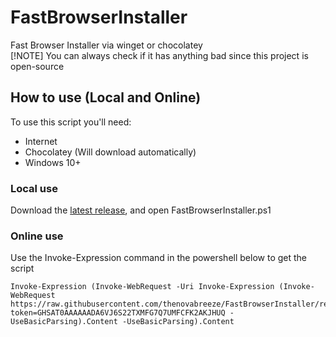 # FastBrowserInstaller
Fast Browser Installer via winget or chocolatey    
[!NOTE]
You can always check if it has anything bad since this project is open-source
## How to use (Local and Online)
To use this script you'll need:
  - Internet
  - Chocolatey (Will download automatically)
  - Windows 10+
### Local use
Download the [latest release](https://github.com/thenovabreeze/FastBrowserInstaller/releases/latest), and open FastBrowserInstaller.ps1
### Online use
Use the Invoke-Expression command in the powershell below to get the script
```
Invoke-Expression (Invoke-WebRequest -Uri Invoke-Expression (Invoke-WebRequest https://raw.githubusercontent.com/thenovabreeze/FastBrowserInstaller/refs/heads/main/FastBrowserInstaller.ps1?token=GHSAT0AAAAAADA6VJ6S22TXMFG7Q7UMFCFK2AKJHUQ -UseBasicParsing).Content -UseBasicParsing).Content
```
